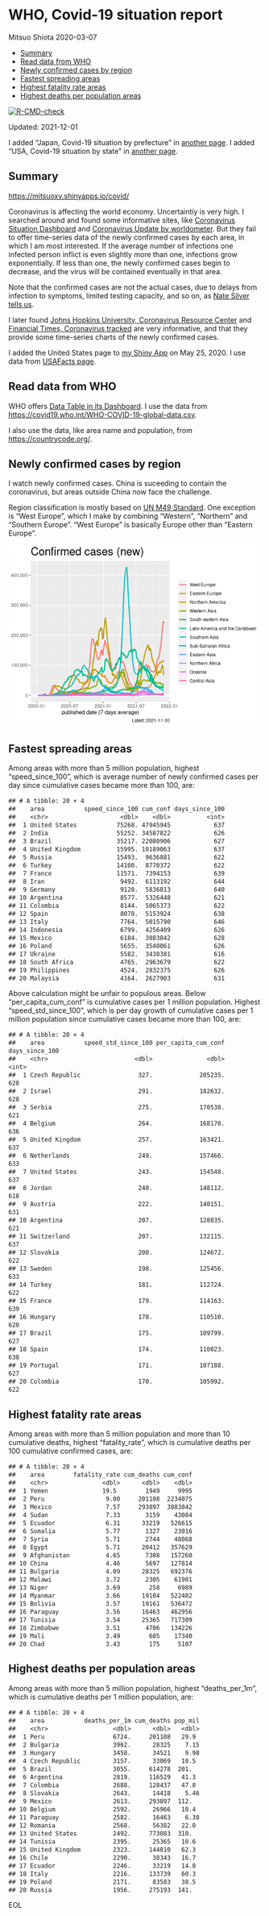 WHO, Covid-19 situation report
================
Mitsuo Shiota
2020-03-07

-   [Summary](#summary)
-   [Read data from WHO](#read-data-from-who)
-   [Newly confirmed cases by region](#newly-confirmed-cases-by-region)
-   [Fastest spreading areas](#fastest-spreading-areas)
-   [Highest fatality rate areas](#highest-fatality-rate-areas)
-   [Highest deaths per population
    areas](#highest-deaths-per-population-areas)

<!-- badges: start -->

[![R-CMD-check](https://github.com/mitsuoxv/covid/workflows/R-CMD-check/badge.svg)](https://github.com/mitsuoxv/covid/actions)
<!-- badges: end -->

Updated: 2021-12-01

I added “Japan, Covid-19 situation by prefecture” in [another
page](Japan.md). I added “USA, Covid-19 situation by state” in [another
page](USA.md).

## Summary

<https://mitsuoxv.shinyapps.io/covid/>

Coronavirus is affecting the world economy. Uncertaintiy is very high. I
searched around and found some informative sites, like [Coronavirus
Situation
Dashboard](https://who.maps.arcgis.com/apps/opsdashboard/index.html#/c88e37cfc43b4ed3baf977d77e4a0667)
and [Coronavirus Update by
worldometer](https://www.worldometers.info/coronavirus/). But they fail
to offer time-series data of the newly confirmed cases by each area, in
which I am most interested. If the average number of infections one
infected person inflict is even slightly more than one, infections grow
exponentially. If less than one, the newly confirmed cases begin to
decrease, and the virus will be contained eventually in that area.

Note that the confirmed cases are not the actual cases, due to delays
from infection to symptoms, limited testing capacity, and so on, as
[Nate Silver tells
us](https://fivethirtyeight.com/features/coronavirus-case-counts-are-meaningless/).

I later found [Johns Hopkins University, Coronavirus Resource
Center](https://coronavirus.jhu.edu/) and [Financial Times, Coronavirus
tracked](https://www.ft.com/content/a26fbf7e-48f8-11ea-aeb3-955839e06441)
are very informative, and that they provide some time-series charts of
the newly confirmed cases.

I added the United States page to [my Shiny
App](https://mitsuoxv.shinyapps.io/covid/) on May 25, 2020. I use data
from [USAFacts
page](https://usafacts.org/visualizations/coronavirus-covid-19-spread-map/).

## Read data from WHO

WHO offers [Data Table in its Dashboard](https://covid19.who.int/table).
I use the data from
<https://covid19.who.int/WHO-COVID-19-global-data.csv>.

I also use the data, like area name and population, from
<https://countrycode.org/>.

## Newly confirmed cases by region

I watch newly confirmed cases. China is suceeding to contain the
coronavirus, but areas outside China now face the challenge.

Region classification is mostly based on [UN M49
Standard](https://unstats.un.org/unsd/methodology/m49/). One exception
is “West Europe”, which I make by combining “Western”, “Northern” and
“Southern Europe”. “West Europe” is basically Europe other than “Eastern
Europe”.

![](README_files/figure-gfm/chart-1.png)<!-- -->

## Fastest spreading areas

Among areas with more than 5 million population, highest
“speed\_since\_100”, which is average number of newly confirmed cases
per day since cumulative cases became more than 100, are:

    ## # A tibble: 20 × 4
    ##    area           speed_since_100 cum_conf days_since_100
    ##    <chr>                    <dbl>    <dbl>          <int>
    ##  1 United States           75268. 47945945            637
    ##  2 India                   55252. 34587822            626
    ##  3 Brazil                  35217. 22080906            627
    ##  4 United Kingdom          15995. 10189063            637
    ##  5 Russia                  15493.  9636881            622
    ##  6 Turkey                  14100.  8770372            622
    ##  7 France                  11571.  7394153            639
    ##  8 Iran                     9492.  6113192            644
    ##  9 Germany                  9120.  5836813            640
    ## 10 Argentina                8577.  5326448            621
    ## 11 Colombia                 8144.  5065373            622
    ## 12 Spain                    8078.  5153924            638
    ## 13 Italy                    7764.  5015790            646
    ## 14 Indonesia                6799.  4256409            626
    ## 15 Mexico                   6184.  3883842            628
    ## 16 Poland                   5655.  3540061            626
    ## 17 Ukraine                  5582.  3438381            616
    ## 18 South Africa             4765.  2963679            622
    ## 19 Philippines              4524.  2832375            626
    ## 20 Malaysia                 4164.  2627903            631

Above calculation might be unfair to populous areas. Below
“per\_capita\_cum\_conf” is cumulative cases per 1 million population.
Highest “speed\_std\_since\_100”, which is per day growth of cumulative
cases per 1 million population since cumulative cases became more than
100, are:

    ## # A tibble: 20 × 4
    ##    area           speed_std_since_100 per_capita_cum_conf days_since_100
    ##    <chr>                        <dbl>               <dbl>          <int>
    ##  1 Czech Republic                327.             205235.            628
    ##  2 Israel                        291.             182632.            628
    ##  3 Serbia                        275.             170538.            621
    ##  4 Belgium                       264.             168170.            636
    ##  5 United Kingdom                257.             163421.            637
    ##  6 Netherlands                   249.             157466.            633
    ##  7 United States                 243.             154548.            637
    ##  8 Jordan                        240.             148112.            618
    ##  9 Austria                       222.             140151.            631
    ## 10 Argentina                     207.             128835.            621
    ## 11 Switzerland                   207.             132115.            637
    ## 12 Slovakia                      200.             124672.            622
    ## 13 Sweden                        198.             125456.            633
    ## 14 Turkey                        181.             112724.            622
    ## 15 France                        179.             114163.            639
    ## 16 Hungary                       178.             110510.            620
    ## 17 Brazil                        175.             109799.            627
    ## 18 Spain                         174.             110823.            638
    ## 19 Portugal                      171.             107188.            627
    ## 20 Colombia                      170.             105992.            622

## Highest fatality rate areas

Among areas with more than 5 million population and more than 10
cumulative deaths, highest “fatality\_rate”, which is cumulative deaths
per 100 cumulative confirmed cases, are:

    ## # A tibble: 20 × 4
    ##    area        fatality_rate cum_deaths cum_conf
    ##    <chr>               <dbl>      <dbl>    <dbl>
    ##  1 Yemen               19.5        1949     9995
    ##  2 Peru                 9.00     201108  2234075
    ##  3 Mexico               7.57     293897  3883842
    ##  4 Sudan                7.33       3159    43084
    ##  5 Ecuador              6.31      33219   526615
    ##  6 Somalia              5.77       1327    23016
    ##  7 Syria                5.71       2744    48068
    ##  8 Egypt                5.71      20412   357629
    ##  9 Afghanistan          4.65       7308   157260
    ## 10 China                4.46       5697   127814
    ## 11 Bulgaria             4.09      28325   692376
    ## 12 Malawi               3.72       2305    61901
    ## 13 Niger                3.69        258     6989
    ## 14 Myanmar              3.66      19104   522402
    ## 15 Bolivia              3.57      19161   536472
    ## 16 Paraguay             3.56      16463   462956
    ## 17 Tunisia              3.54      25365   717309
    ## 18 Zimbabwe             3.51       4706   134226
    ## 19 Mali                 3.49        605    17340
    ## 20 Chad                 3.43        175     5107

## Highest deaths per population areas

Among areas with more than 5 million population, highest
“deaths\_per\_1m”, which is cumulative deaths per 1 million population,
are:

    ## # A tibble: 20 × 4
    ##    area           deaths_per_1m cum_deaths pop_mil
    ##    <chr>                  <dbl>      <dbl>   <dbl>
    ##  1 Peru                   6724.     201108   29.9 
    ##  2 Bulgaria               3962.      28325    7.15
    ##  3 Hungary                3458.      34521    9.98
    ##  4 Czech Republic         3157.      33069   10.5 
    ##  5 Brazil                 3055.     614278  201.  
    ##  6 Argentina              2819.     116529   41.3 
    ##  7 Colombia               2688.     128437   47.8 
    ##  8 Slovakia               2643.      14418    5.46
    ##  9 Mexico                 2613.     293897  112.  
    ## 10 Belgium                2592.      26966   10.4 
    ## 11 Paraguay               2582.      16463    6.38
    ## 12 Romania                2568.      56382   22.0 
    ## 13 United States          2492.     773083  310.  
    ## 14 Tunisia                2395.      25365   10.6 
    ## 15 United Kingdom         2323.     144810   62.3 
    ## 16 Chile                  2290.      38343   16.7 
    ## 17 Ecuador                2246.      33219   14.8 
    ## 18 Italy                  2216.     133739   60.3 
    ## 19 Poland                 2171.      83583   38.5 
    ## 20 Russia                 1956.     275193  141.

EOL
